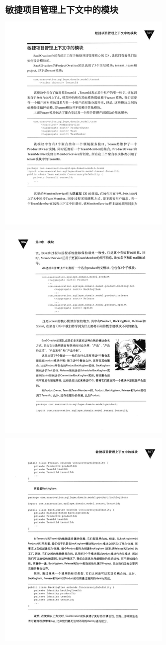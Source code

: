 # 敏捷项目管理上下文中的模块 

<div align = "center"><img src = "images/000419.jpg"/></div>
  <p class="calibre1"><a id="calibre_link-437"></a><img src="images/000448.jpg" alt="Image 340" class="calibre2" /></p>  <p class="calibre1"><a id="calibre_link-438"></a><img src="images/000499.jpg" alt="Image 341" class="calibre2" /></p>    